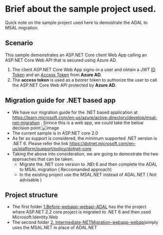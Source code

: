 # Brief about the sample project used. 
Quick note on the sample project used here to demostrate the ADAL to MSAL migration. 

## Scenario

This sample demonstrates an ASP.NET Core client Web App calling an ASP.NET Core Web API that is secured using Azure AD.

1. The client ASP.NET Core Web App signs-in a user and obtain a JWT [ID Token](https://aka.ms/id-tokens) and an [Access Token](https://aka.ms/access-tokens) from **Azure AD**.
1. The **access token** is used as a *bearer* token to authorize the user to call the ASP.NET Core Web API protected by **Azure AD**.

## Migration guide for .NET based app
- We have our migration guide for the .NET based application at https://learn.microsoft.com/en-us/azure/active-directory/develop/msal-net-migration . Sinnce this is a web app, we could take the below decision point 
![image](https://user-images.githubusercontent.com/62542910/207603732-652eda25-5cde-4824-875e-5f9ce9f619d7.png)
-  The current sample is in ASP.NET core 2.0 
- As far as support is considered, the minimum supported .NET version is .NET 6. Please refer the link https://dotnet.microsoft.com/en-us/platform/support/policy/dotnet-core
- Taking the above into consideration, we are going to demostrate the two approaches that can be taken. 
  - Migrate the .NET core version to .NEt 6 and then complete the ADAL to MSAL migration ( Reccomanded approach)
  - In the existing project use the MSAL.NET instead of ADAL.NET ( Not advisable )

## Project structure 
- The first folder [1.Before-webapp-webapi-ADAL](1.Before-webapp-webapi-ADAL) has the the project where ASP.NET 2.2 core project is migrated to .NET 6 and then used Microsoft.Identity.Web
- The second folder [2. Intermediate-NETMigration-webapp-webapi](2.%20Intermediate-NETMigration-webapp-webapi)simply uses the MSAL.NET in place of ADAL.NET
